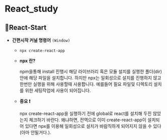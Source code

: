 # React_study



## 📌React-Start

* **간편시작 커널 명령어** `(Window)`

  * `npx create-react-app` 

  * **npx 란?**

    npm을통해 install 진행시 해당 라이브러리 혹은 모듈 설치를 실행한 폴더(dir)안에 해당 파일을 설치합니다. 하지만 npx는 일회성으로 설치를 진행하지 않고 한번만 실행을 위해 사용할때 사용합니다. 예를들어 필요 파일및 디렉토리 설치를 위한 세팅작업에 사용이 되어집니다.

  * **중요 ❗**

    npx create-react-app을 실행하기 전에 global로 react를 설치해 두진 않았는지 체크하기 바란다. 왜냐하면, 전역으로 이미 create-react-app이 설치되어 있다면 npx를 이용해 일회성으로 설치가 바람직하게 되어지지 않을 수 있다(아마 안될거다.). 
